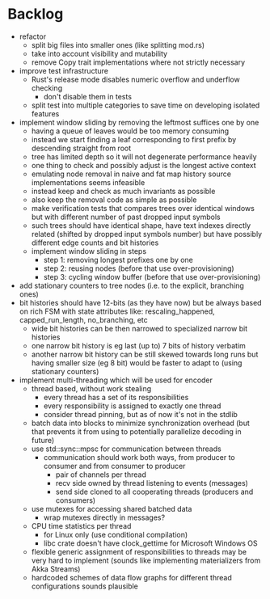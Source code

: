 # Backlog

- refactor
  - split big files into smaller ones (like splitting mod.rs)
  - take into account visibility and mutability
  - remove Copy trait implementations where not strictly necessary
- improve test infrastructure
  - Rust's release mode disables numeric overflow and underflow checking
    - don't disable them in tests
  - split test into multiple categories to save time on developing isolated
    features
- implement window sliding by removing the leftmost suffices one by one
  - having a queue of leaves would be too memory consuming
  - instead we start finding a leaf corresponding to first prefix by descending
    straight from root
  - tree has limited depth so it will not degenerate performance heavily
  - one thing to check and possibly adjust is the longest active context
  - emulating node removal in naive and fat map history source implementations
    seems infeasible
  - instead keep and check as much invariants as possible
  - also keep the removal code as simple as possible
  - make verification tests that compares trees over identical windows but with
    different number of past dropped input symbols
  - such trees should have identical shape, have text indexes directly related
    (shifted by dropped input symbols number) but have possibly different edge
    counts and bit histories
  - implement window sliding in steps
    - step 1: removing longest prefixes one by one
    - step 2: reusing nodes (before that use over-provisioning)
    - step 3: cycling window buffer (before that use over-provisioning)
- add stationary counters to tree nodes (i.e. to the explicit, branching ones)
- bit histories should have 12-bits (as they have now) but be always based
  on rich FSM with state attributes like: rescaling_happened, capped_run_length, 
  no_branching, etc
  - wide bit histories can be then narrowed to specialized narrow bit histories
  - one narrow bit history is eg last (up to) 7 bits of history verbatim
  - another narrow bit history can be still skewed towards long runs but having
    smaller size (eg 8 bit) would be faster to adapt to (using stationary
    counters)
- implement multi-threading which will be used for encoder
  - thread based, without work stealing
    - every thread has a set of its responsibilities
    - every responsibility is assigned to exactly one thread
    - consider thread pinning, but as of now it's not in the stdlib
  - batch data into blocks to minimize synchronization overhead
    (but that prevents it from using to potentially parallelize decoding in 
    future)
  - use std::sync::mpsc for communication between threads
    - communication should work both ways, from producer to consumer and
      from consumer to producer
      - pair of channels per thread
      - recv side owned by thread listening to events (messages)
      - send side cloned to all cooperating threads (producers and consumers)
  - use mutexes for accessing shared batched data
    - wrap mutexes directly in messages?
  - CPU time statistics per thread
    - for Linux only (use conditional compilation)
    - libc crate doesn't have clock_gettime for Microsoft Windows OS
  - flexible generic assignment of responsibilities to threads may be very hard
    to implement (sounds like implementing materializers from Akka Streams)
  - hardcoded schemes of data flow graphs for different thread configurations
    sounds plausible
